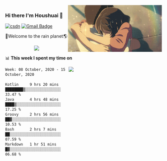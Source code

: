 <img  align='right' height="150" src="https://github.com/LikeRainDay/LikeRainDay/blob/master/pic/img_rain_1.gif?raw=true">



### Hi there I'm Houshuai :lemon:

[![csdn](https://img.shields.io/badge/-csdn-c14438?style=flat-square&logo=c&logoColor=white)](https://blog.csdn.net/qq_15807167)
[![Gmail Badge](https://img.shields.io/badge/-gmail-c14438?style=flat-square&logo=Gmail&logoColor=white&link=mailto:houshuai0816@gmail.com)](mailto:houshuai0816@gmail.com)

🚀Welcome to the rain planet🌎

<center>
<img align='center'  src="https://source.unsplash.com/random/1200x600">
</center>

📊 **This week I spent my time on**

<img align='right'   width="300" src="https://github-readme-stats.vercel.app/api?username=LikeRainDay&show_icons=true&title_color=fff&icon_color=79ff97&text_color=9f9f9f&bg_color=151515">

<!--START_SECTION:waka-->
```text
Week: 08 October, 2020 - 15 October, 2020

Kotlin     9 hrs 20 mins   ████████▒░░░░░░░░░░░░░░░░   33.47 % 
Java       4 hrs 48 mins   ████▒░░░░░░░░░░░░░░░░░░░░   17.25 % 
Groovy     2 hrs 56 mins   ██▓░░░░░░░░░░░░░░░░░░░░░░   10.53 % 
Bash       2 hrs 7 mins    ██░░░░░░░░░░░░░░░░░░░░░░░   07.59 % 
Markdown   1 hr 51 mins    █▓░░░░░░░░░░░░░░░░░░░░░░░   06.68 % 
```
<!--END_SECTION:waka-->
